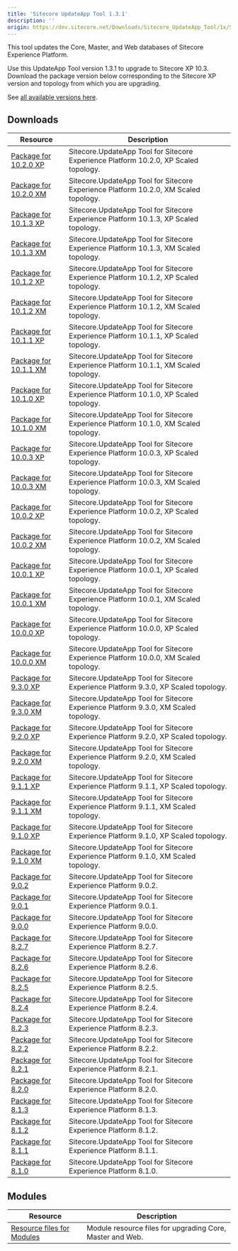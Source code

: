 ```yaml
---
title: 'Sitecore UpdateApp Tool 1.3.1'
description: ''
origin: https://dev.sitecore.net/Downloads/Sitecore_UpdateApp_Tool/1x/Sitecore_UpdateApp_Tool_131
---
```


This tool updates the Core, Master, and Web databases of Sitecore Experience Platform.

Use this UpdateApp Tool version 1.3.1 to upgrade to Sitecore XP 10.3.\
Download the package version below corresponding to the Sitecore XP version and topology from which you are upgrading.

See [all available versions here](/downloads/Sitecore_UpdateApp_Tool).

## Downloads

| Resource                                                                                                                                                                                                                        | Description                                                                          |
| ------------------------------------------------------------------------------------------------------------------------------------------------------------------------------------------------------------------------------- | ------------------------------------------------------------------------------------ |
| [Package for 10.2.0 XP](<https://scdp.blob.core.windows.net/downloads/Sitecore%20UpdateApp%20Tool/1x/Sitecore%20UpdateApp%20Tool%20131/Secure/Sitecore.UpdateApp%201.3.1%20for%20Sitecore%2010.2.0%20rev.%20006766%20(XP).zip>) | Sitecore.UpdateApp Tool for Sitecore Experience Platform 10.2.0, XP Scaled topology. |
| [Package for 10.2.0 XM](<https://scdp.blob.core.windows.net/downloads/Sitecore%20UpdateApp%20Tool/1x/Sitecore%20UpdateApp%20Tool%20131/Secure/Sitecore.UpdateApp%201.3.1%20for%20Sitecore%2010.2.0%20rev.%20006766%20(XM).zip>) | Sitecore.UpdateApp Tool for Sitecore Experience Platform 10.2.0, XM Scaled topology. |
| [Package for 10.1.3 XP](<https://scdp.blob.core.windows.net/downloads/Sitecore%20UpdateApp%20Tool/1x/Sitecore%20UpdateApp%20Tool%20131/Secure/Sitecore.UpdateApp%201.3.1%20for%20Sitecore%2010.1.3%20rev.%20009558%20(XP).zip>) | Sitecore.UpdateApp Tool for Sitecore Experience Platform 10.1.3, XP Scaled topology. |
| [Package for 10.1.3 XM](<https://scdp.blob.core.windows.net/downloads/Sitecore%20UpdateApp%20Tool/1x/Sitecore%20UpdateApp%20Tool%20131/Secure/Sitecore.UpdateApp%201.3.1%20for%20Sitecore%2010.1.3%20rev.%20009558%20(XM).zip>) | Sitecore.UpdateApp Tool for Sitecore Experience Platform 10.1.3, XM Scaled topology. |
| [Package for 10.1.2 XP](<https://scdp.blob.core.windows.net/downloads/Sitecore%20UpdateApp%20Tool/1x/Sitecore%20UpdateApp%20Tool%20131/Secure/Sitecore.UpdateApp%201.3.1%20for%20Sitecore%2010.1.2%20rev.%20006578%20(XP).zip>) | Sitecore.UpdateApp Tool for Sitecore Experience Platform 10.1.2, XP Scaled topology. |
| [Package for 10.1.2 XM](<https://scdp.blob.core.windows.net/downloads/Sitecore%20UpdateApp%20Tool/1x/Sitecore%20UpdateApp%20Tool%20131/Secure/Sitecore.UpdateApp%201.3.1%20for%20Sitecore%2010.1.2%20rev.%20006578%20(XM).zip>) | Sitecore.UpdateApp Tool for Sitecore Experience Platform 10.1.2, XM Scaled topology. |
| [Package for 10.1.1 XP](<https://scdp.blob.core.windows.net/downloads/Sitecore%20UpdateApp%20Tool/1x/Sitecore%20UpdateApp%20Tool%20131/Secure/Sitecore.UpdateApp%201.3.1%20for%20Sitecore%2010.1.1%20rev.%20005862%20(XP).zip>) | Sitecore.UpdateApp Tool for Sitecore Experience Platform 10.1.1, XP Scaled topology. |
| [Package for 10.1.1 XM](<https://scdp.blob.core.windows.net/downloads/Sitecore%20UpdateApp%20Tool/1x/Sitecore%20UpdateApp%20Tool%20131/Secure/Sitecore.UpdateApp%201.3.1%20for%20Sitecore%2010.1.1%20rev.%20005862%20(XM).zip>) | Sitecore.UpdateApp Tool for Sitecore Experience Platform 10.1.1, XM Scaled topology. |
| [Package for 10.1.0 XP](<https://scdp.blob.core.windows.net/downloads/Sitecore%20UpdateApp%20Tool/1x/Sitecore%20UpdateApp%20Tool%20131/Secure/Sitecore.UpdateApp%201.3.1%20for%20Sitecore%2010.1.0%20rev.%20005207%20(XP).zip>) | Sitecore.UpdateApp Tool for Sitecore Experience Platform 10.1.0, XP Scaled topology. |
| [Package for 10.1.0 XM](<https://scdp.blob.core.windows.net/downloads/Sitecore%20UpdateApp%20Tool/1x/Sitecore%20UpdateApp%20Tool%20131/Secure/Sitecore.UpdateApp%201.3.1%20for%20Sitecore%2010.1.0%20rev.%20005207%20(XM).zip>) | Sitecore.UpdateApp Tool for Sitecore Experience Platform 10.1.0, XM Scaled topology. |
| [Package for 10.0.3 XP](<https://scdp.blob.core.windows.net/downloads/Sitecore%20UpdateApp%20Tool/1x/Sitecore%20UpdateApp%20Tool%20131/Secure/Sitecore.UpdateApp%201.3.1%20for%20Sitecore%2010.0.3%20rev.%20006577%20(XP).zip>) | Sitecore.UpdateApp Tool for Sitecore Experience Platform 10.0.3, XP Scaled topology. |
| [Package for 10.0.3 XM](<https://scdp.blob.core.windows.net/downloads/Sitecore%20UpdateApp%20Tool/1x/Sitecore%20UpdateApp%20Tool%20131/Secure/Sitecore.UpdateApp%201.3.1%20for%20Sitecore%2010.0.3%20rev.%20006577%20(XM).zip>) | Sitecore.UpdateApp Tool for Sitecore Experience Platform 10.0.3, XM Scaled topology. |
| [Package for 10.0.2 XP](<https://scdp.blob.core.windows.net/downloads/Sitecore%20UpdateApp%20Tool/1x/Sitecore%20UpdateApp%20Tool%20131/Secure/Sitecore.UpdateApp%201.3.1%20for%20Sitecore%2010.0.2%20rev.%20006052%20(XP).zip>) | Sitecore.UpdateApp Tool for Sitecore Experience Platform 10.0.2, XP Scaled topology. |
| [Package for 10.0.2 XM](<https://scdp.blob.core.windows.net/downloads/Sitecore%20UpdateApp%20Tool/1x/Sitecore%20UpdateApp%20Tool%20131/Secure/Sitecore.UpdateApp%201.3.1%20for%20Sitecore%2010.0.2%20rev.%20006052%20(XM).zip>) | Sitecore.UpdateApp Tool for Sitecore Experience Platform 10.0.2, XM Scaled topology. |
| [Package for 10.0.1 XP](<https://scdp.blob.core.windows.net/downloads/Sitecore%20UpdateApp%20Tool/1x/Sitecore%20UpdateApp%20Tool%20131/Secure/Sitecore.UpdateApp%201.3.1%20for%20Sitecore%2010.0.1%20rev.%20004842%20(XP).zip>) | Sitecore.UpdateApp Tool for Sitecore Experience Platform 10.0.1, XP Scaled topology. |
| [Package for 10.0.1 XM](<https://scdp.blob.core.windows.net/downloads/Sitecore%20UpdateApp%20Tool/1x/Sitecore%20UpdateApp%20Tool%20131/Secure/Sitecore.UpdateApp%201.3.1%20for%20Sitecore%2010.0.1%20rev.%20004842%20(XM).zip>) | Sitecore.UpdateApp Tool for Sitecore Experience Platform 10.0.1, XM Scaled topology. |
| [Package for 10.0.0 XP](<https://scdp.blob.core.windows.net/downloads/Sitecore%20UpdateApp%20Tool/1x/Sitecore%20UpdateApp%20Tool%20131/Secure/Sitecore.UpdateApp%201.3.1%20for%20Sitecore%2010.0.0%20rev.%20004346%20(XP).zip>) | Sitecore.UpdateApp Tool for Sitecore Experience Platform 10.0.0, XP Scaled topology. |
| [Package for 10.0.0 XM](<https://scdp.blob.core.windows.net/downloads/Sitecore%20UpdateApp%20Tool/1x/Sitecore%20UpdateApp%20Tool%20131/Secure/Sitecore.UpdateApp%201.3.1%20for%20Sitecore%2010.0.0%20rev.%20004346%20(XM).zip>) | Sitecore.UpdateApp Tool for Sitecore Experience Platform 10.0.0, XM Scaled topology. |
| [Package for 9.3.0 XP](<https://scdp.blob.core.windows.net/downloads/Sitecore%20UpdateApp%20Tool/1x/Sitecore%20UpdateApp%20Tool%20131/Secure/Sitecore.UpdateApp%201.3.1%20for%20Sitecore%209.3.0%20rev.%20003498%20(XP).zip>)   | Sitecore.UpdateApp Tool for Sitecore Experience Platform 9.3.0, XP Scaled topology.  |
| [Package for 9.3.0 XM](<https://scdp.blob.core.windows.net/downloads/Sitecore%20UpdateApp%20Tool/1x/Sitecore%20UpdateApp%20Tool%20131/Secure/Sitecore.UpdateApp%201.3.1%20for%20Sitecore%209.3.0%20rev.%20003498%20(XM).zip>)   | Sitecore.UpdateApp Tool for Sitecore Experience Platform 9.3.0, XM Scaled topology.  |
| [Package for 9.2.0 XP](<https://scdp.blob.core.windows.net/downloads/Sitecore%20UpdateApp%20Tool/1x/Sitecore%20UpdateApp%20Tool%20131/Secure/Sitecore.UpdateApp%201.3.1%20for%20Sitecore%209.2.0%20rev.%20002893%20(XP).zip>)   | Sitecore.UpdateApp Tool for Sitecore Experience Platform 9.2.0, XP Scaled topology.  |
| [Package for 9.2.0 XM](<https://scdp.blob.core.windows.net/downloads/Sitecore%20UpdateApp%20Tool/1x/Sitecore%20UpdateApp%20Tool%20131/Secure/Sitecore.UpdateApp%201.3.1%20for%20Sitecore%209.2.0%20rev.%20002893%20(XM).zip>)   | Sitecore.UpdateApp Tool for Sitecore Experience Platform 9.2.0, XM Scaled topology.  |
| [Package for 9.1.1 XP](<https://scdp.blob.core.windows.net/downloads/Sitecore%20UpdateApp%20Tool/1x/Sitecore%20UpdateApp%20Tool%20131/Secure/Sitecore.UpdateApp%201.3.1%20for%20Sitecore%209.1.1%20rev.%20002459%20(XP).zip>)   | Sitecore.UpdateApp Tool for Sitecore Experience Platform 9.1.1, XP Scaled topology.  |
| [Package for 9.1.1 XM](<https://scdp.blob.core.windows.net/downloads/Sitecore%20UpdateApp%20Tool/1x/Sitecore%20UpdateApp%20Tool%20131/Secure/Sitecore.UpdateApp%201.3.1%20for%20Sitecore%209.1.1%20rev.%20002459%20(XM).zip>)   | Sitecore.UpdateApp Tool for Sitecore Experience Platform 9.1.1, XM Scaled topology.  |
| [Package for 9.1.0 XP](<https://scdp.blob.core.windows.net/downloads/Sitecore%20UpdateApp%20Tool/1x/Sitecore%20UpdateApp%20Tool%20131/Secure/Sitecore.UpdateApp%201.3.1%20for%20Sitecore%209.1.0%20rev.%20001564%20(XP).zip>)   | Sitecore.UpdateApp Tool for Sitecore Experience Platform 9.1.0, XP Scaled topology.  |
| [Package for 9.1.0 XM](<https://scdp.blob.core.windows.net/downloads/Sitecore%20UpdateApp%20Tool/1x/Sitecore%20UpdateApp%20Tool%20131/Secure/Sitecore.UpdateApp%201.3.1%20for%20Sitecore%209.1.0%20rev.%20001564%20(XM).zip>)   | Sitecore.UpdateApp Tool for Sitecore Experience Platform 9.1.0, XM Scaled topology.  |
| [Package for 9.0.2](https://scdp.blob.core.windows.net/downloads/Sitecore%20UpdateApp%20Tool/1x/Sitecore%20UpdateApp%20Tool%20131/Secure/Sitecore.UpdateApp%201.3.1%20for%20Sitecore%209.0.2%20rev.%20180604.zip)               | Sitecore.UpdateApp Tool for Sitecore Experience Platform 9.0.2.                      |
| [Package for 9.0.1](https://scdp.blob.core.windows.net/downloads/Sitecore%20UpdateApp%20Tool/1x/Sitecore%20UpdateApp%20Tool%20131/Secure/Sitecore.UpdateApp%201.3.1%20for%20Sitecore%209.0.1%20rev.%20171219.zip)               | Sitecore.UpdateApp Tool for Sitecore Experience Platform 9.0.1.                      |
| [Package for 9.0.0](https://scdp.blob.core.windows.net/downloads/Sitecore%20UpdateApp%20Tool/1x/Sitecore%20UpdateApp%20Tool%20131/Secure/Sitecore.UpdateApp%201.3.1%20for%20Sitecore%209.0.0%20rev.%20171002.zip)               | Sitecore.UpdateApp Tool for Sitecore Experience Platform 9.0.0.                      |
| [Package for 8.2.7](https://scdp.blob.core.windows.net/downloads/Sitecore%20UpdateApp%20Tool/1x/Sitecore%20UpdateApp%20Tool%20131/Secure/Sitecore.UpdateApp%201.3.1%20for%20Sitecore%208.2.7%20rev.%20180406.zip)               | Sitecore.UpdateApp Tool for Sitecore Experience Platform 8.2.7.                      |
| [Package for 8.2.6](https://scdp.blob.core.windows.net/downloads/Sitecore%20UpdateApp%20Tool/1x/Sitecore%20UpdateApp%20Tool%20131/Secure/Sitecore.UpdateApp%201.3.1%20for%20Sitecore%208.2.6%20rev.%20171121.zip)               | Sitecore.UpdateApp Tool for Sitecore Experience Platform 8.2.6.                      |
| [Package for 8.2.5](https://scdp.blob.core.windows.net/downloads/Sitecore%20UpdateApp%20Tool/1x/Sitecore%20UpdateApp%20Tool%20131/Secure/Sitecore.UpdateApp%201.3.1%20for%20Sitecore%208.2.5%20rev.%20170728.zip)               | Sitecore.UpdateApp Tool for Sitecore Experience Platform 8.2.5.                      |
| [Package for 8.2.4](https://scdp.blob.core.windows.net/downloads/Sitecore%20UpdateApp%20Tool/1x/Sitecore%20UpdateApp%20Tool%20131/Secure/Sitecore.UpdateApp%201.3.1%20for%20Sitecore%208.2.4%20rev.%20170614.zip)               | Sitecore.UpdateApp Tool for Sitecore Experience Platform 8.2.4.                      |
| [Package for 8.2.3](https://scdp.blob.core.windows.net/downloads/Sitecore%20UpdateApp%20Tool/1x/Sitecore%20UpdateApp%20Tool%20131/Secure/Sitecore.UpdateApp%201.3.1%20for%20Sitecore%208.2.3%20rev.%20170407.zip)               | Sitecore.UpdateApp Tool for Sitecore Experience Platform 8.2.3.                      |
| [Package for 8.2.2](https://scdp.blob.core.windows.net/downloads/Sitecore%20UpdateApp%20Tool/1x/Sitecore%20UpdateApp%20Tool%20131/Secure/Sitecore.UpdateApp%201.3.1%20for%20Sitecore%208.2.2%20rev.%20161221.zip)               | Sitecore.UpdateApp Tool for Sitecore Experience Platform 8.2.2.                      |
| [Package for 8.2.1](https://scdp.blob.core.windows.net/downloads/Sitecore%20UpdateApp%20Tool/1x/Sitecore%20UpdateApp%20Tool%20131/Secure/Sitecore.UpdateApp%201.3.1%20for%20Sitecore%208.2.1%20rev.%20161115.zip)               | Sitecore.UpdateApp Tool for Sitecore Experience Platform 8.2.1.                      |
| [Package for 8.2.0](https://scdp.blob.core.windows.net/downloads/Sitecore%20UpdateApp%20Tool/1x/Sitecore%20UpdateApp%20Tool%20131/Secure/Sitecore.UpdateApp%201.3.1%20for%20Sitecore%208.2.0%20rev.%20160729.zip)               | Sitecore.UpdateApp Tool for Sitecore Experience Platform 8.2.0.                      |
| [Package for 8.1.3](https://scdp.blob.core.windows.net/downloads/Sitecore%20UpdateApp%20Tool/1x/Sitecore%20UpdateApp%20Tool%20131/Secure/Sitecore.UpdateApp%201.3.1%20for%20Sitecore%208.1.3%20rev.%20160519.zip)               | Sitecore.UpdateApp Tool for Sitecore Experience Platform 8.1.3.                      |
| [Package for 8.1.2](https://scdp.blob.core.windows.net/downloads/Sitecore%20UpdateApp%20Tool/1x/Sitecore%20UpdateApp%20Tool%20131/Secure/Sitecore.UpdateApp%201.3.1%20for%20Sitecore%208.1.2%20rev.%20160302.zip)               | Sitecore.UpdateApp Tool for Sitecore Experience Platform 8.1.2.                      |
| [Package for 8.1.1](https://scdp.blob.core.windows.net/downloads/Sitecore%20UpdateApp%20Tool/1x/Sitecore%20UpdateApp%20Tool%20131/Secure/Sitecore.UpdateApp%201.3.1%20for%20Sitecore%208.1.1%20rev.%20151207.zip)               | Sitecore.UpdateApp Tool for Sitecore Experience Platform 8.1.1.                      |
| [Package for 8.1.0](https://scdp.blob.core.windows.net/downloads/Sitecore%20UpdateApp%20Tool/1x/Sitecore%20UpdateApp%20Tool%20131/Secure/Sitecore.UpdateApp%201.3.1%20for%20Sitecore%208.1.0%20rev.%20151003.zip)               | Sitecore.UpdateApp Tool for Sitecore Experience Platform 8.1.0.                      |

## Modules

| Resource                                                                                              | Description                                               |
| ----------------------------------------------------------------------------------------------------- | --------------------------------------------------------- |
| [Resource files for Modules](/downloads/Resource_files_for_Modules/1x/Resource_files_for_Modules_100) | Module resource files for upgrading Core, Master and Web. |
